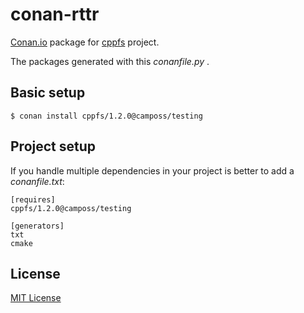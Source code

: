 # conan-rttr


[Conan.io](https://conan.io) package for [cppfs](https://github.com/cginternals/cppfs) project.

The packages generated with this *conanfile.py* .

## Basic setup

    $ conan install cppfs/1.2.0@camposs/testing

## Project setup

If you handle multiple dependencies in your project is better to add a *conanfile.txt*:

    [requires]
    cppfs/1.2.0@camposs/testing

    [generators]
    txt
    cmake

## License

[MIT License](LICENSE)
